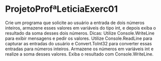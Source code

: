 # ProjetoProfªLeticiaExerc01
Crie um programa que solicite ao usuário a entrada de dois números inteiros, armazene esses valores em variáveis do tipo int, e depois exiba o resultado da soma desses dois números.
Dicas:
Utilize Console.WriteLine para exibir mensagens e pedir os valores.
Utilize Console.ReadLine para capturar as entradas do usuário e Convert.ToInt32 para converter essas entradas para números inteiros.
Armazene os números em variáveis int e realize a soma desses valores.
Exiba o resultado com Console.WriteLine.
